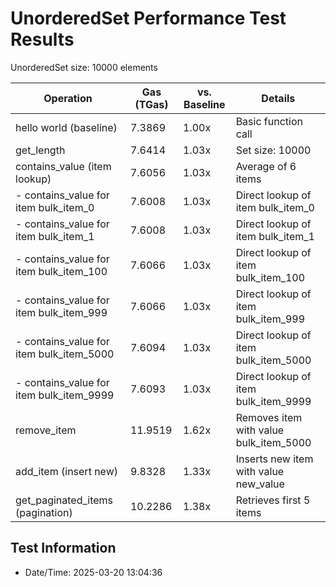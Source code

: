 # UnorderedSet Performance Test Results

UnorderedSet size: 10000 elements

| Operation | Gas (TGas) | vs. Baseline | Details |
|-----------|------------|--------------|----------|
| hello world (baseline) | 7.3869 | 1.00x | Basic function call |
| get_length | 7.6414 | 1.03x | Set size: 10000 |
| contains_value (item lookup) | 7.6056 | 1.03x | Average of 6 items |
|   - contains_value for item bulk_item_0 | 7.6008 | 1.03x | Direct lookup of item bulk_item_0 |
|   - contains_value for item bulk_item_1 | 7.6008 | 1.03x | Direct lookup of item bulk_item_1 |
|   - contains_value for item bulk_item_100 | 7.6066 | 1.03x | Direct lookup of item bulk_item_100 |
|   - contains_value for item bulk_item_999 | 7.6066 | 1.03x | Direct lookup of item bulk_item_999 |
|   - contains_value for item bulk_item_5000 | 7.6094 | 1.03x | Direct lookup of item bulk_item_5000 |
|   - contains_value for item bulk_item_9999 | 7.6093 | 1.03x | Direct lookup of item bulk_item_9999 |
| remove_item | 11.9519 | 1.62x | Removes item with value bulk_item_5000 |
| add_item (insert new) | 9.8328 | 1.33x | Inserts new item with value new_value |
| get_paginated_items (pagination) | 10.2286 | 1.38x | Retrieves first 5 items |


## Test Information

- Date/Time: 2025-03-20 13:04:36
